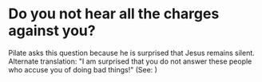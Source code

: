 
# Do you not hear all the charges against you?
Pilate asks this question because he is surprised that Jesus remains silent. Alternate translation: "I am surprised that you do not answer these people who accuse you of doing bad things!" (See: )